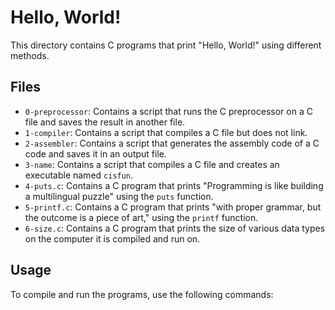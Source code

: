 # Hello, World!

This directory contains C programs that print "Hello, World!" using different methods.

## Files

- `0-preprocessor`: Contains a script that runs the C preprocessor on a C file and saves the result in another file.
- `1-compiler`: Contains a script that compiles a C file but does not link.
- `2-assembler`: Contains a script that generates the assembly code of a C code and saves it in an output file.
- `3-name`: Contains a script that compiles a C file and creates an executable named `cisfun`.
- `4-puts.c`: Contains a C program that prints "Programming is like building a multilingual puzzle" using the `puts` function.
- `5-printf.c`: Contains a C program that prints "with proper grammar, but the outcome is a piece of art," using the `printf` function.
- `6-size.c`: Contains a C program that prints the size of various data types on the computer it is compiled and run on.

## Usage

To compile and run the programs, use the following commands:
